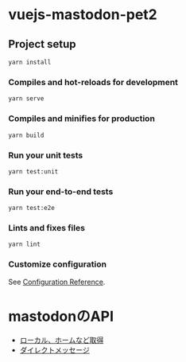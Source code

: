 # vuejs-mastodon-pet2

## Project setup
```
yarn install
```

### Compiles and hot-reloads for development
```
yarn serve
```

### Compiles and minifies for production
```
yarn build
```

### Run your unit tests
```
yarn test:unit
```

### Run your end-to-end tests
```
yarn test:e2e
```

### Lints and fixes files
```
yarn lint
```

### Customize configuration
See [Configuration Reference](https://cli.vuejs.org/config/).

# mastodonのAPI
- [ローカル、ホームなど取得](https://docs.joinmastodon.org/methods/timelines)
- [ダイレクトメッセージ](https://docs.joinmastodon.org/methods/timelines/conversations)
